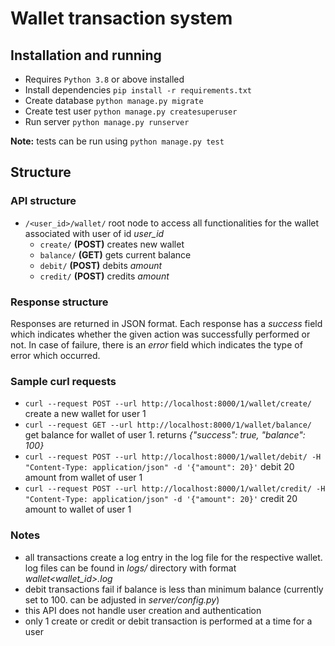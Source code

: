 # Wallet transaction system

## Installation and running

- Requires `Python 3.8` or above installed
- Install dependencies `pip install -r requirements.txt`
- Create database `python manage.py migrate`
- Create test user `python manage.py createsuperuser`
- Run server `python manage.py runserver`

__Note:__ tests can be run using `python manage.py test`

## Structure

### API structure

- `/<user_id>/wallet/` root node to access all functionalities for the wallet associated with user of id _user_id_
	- `create/` __(POST)__ creates new wallet
	- `balance/` __(GET)__ gets current balance
	- `debit/` __(POST)__ debits _amount_
	- `credit/` __(POST)__ credits _amount_

### Response structure

Responses are returned in JSON format. Each response has a _success_ field which indicates whether the given action was successfully performed or not. In case of failure, there is an _error_ field which indicates the type of error which occurred.

### Sample curl requests

- `curl --request POST --url http://localhost:8000/1/wallet/create/` create a new wallet for user 1
- `curl --request GET --url http://localhost:8000/1/wallet/balance/` get balance for wallet of user 1. returns _{"success": true, "balance": 100}_
- `curl --request POST --url http://localhost:8000/1/wallet/debit/ -H "Content-Type: application/json" -d '{"amount": 20}'` debit 20 amount from wallet of user 1
- `curl --request POST --url http://localhost:8000/1/wallet/credit/ -H "Content-Type: application/json" -d '{"amount": 20}'` credit 20 amount to wallet of user 1

### Notes

- all transactions create a log entry in the log file for the respective wallet. log files can be found in _logs/_ directory with format _wallet\<wallet_id\>.log_
- debit transactions fail if balance is less than minimum balance (currently set to 100. can be adjusted in _server/config.py_)
- this API does not handle user creation and authentication
- only 1 create or credit or debit transaction is performed at a time for a user
